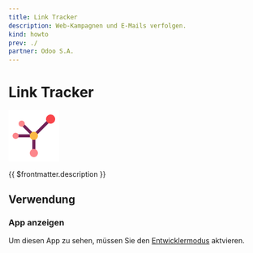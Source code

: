 ```yaml
---
title: Link Tracker
description: Web-Kampagnen und E-Mails verfolgen.
kind: howto
prev: ./
partner: Odoo S.A.
---
```


# Link Tracker

![icons_odoo_website_partner](attachments/icons_odoo_website_partner.png)

{{ $frontmatter.description }}

## Verwendung

### App anzeigen

Um diesen App zu sehen, müssen Sie den [Entwicklermodus](Settings.md#Entwicklermodus%20aktivieren) aktvieren.
